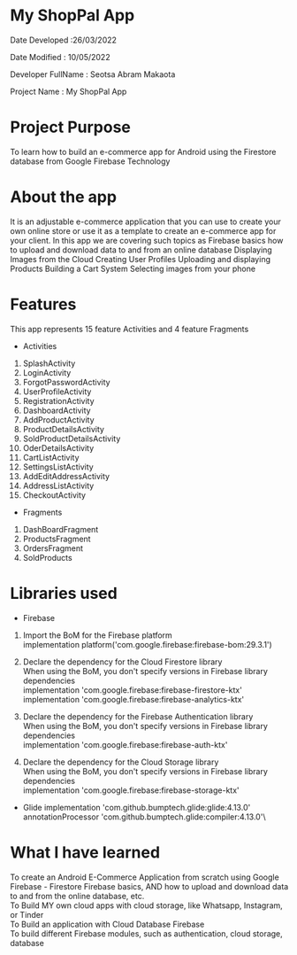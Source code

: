 # My ShopPal App
Date Developed      :26/03/2022

Date Modified       : 10/05/2022

Developer FullName  : Seotsa Abram Makaota

Project Name        : My ShopPal App

# Project Purpose
To learn how to build an e-commerce app for Android using
the Firestore database from Google Firebase Technology 

# About the app
It is an adjustable e-commerce application that you can use to create your own online store or use it as a template to create an e-commerce app for your client.
In this app we are covering such topics as Firebase basics how to upload and download data to and from an online database Displaying Images from the Cloud Creating User Profiles
Uploading and displaying Products Building a Cart System Selecting images from your phone

# Features
This app represents 15 feature Activities and 4 feature Fragments

* Activities
1. SplashActivity
2. LoginActivity
3. ForgotPasswordActivity
4. UserProfileActivity
5. RegistrationActivity
6. DashboardActivity
7. AddProductActivity
8. ProductDetailsActivity
9. SoldProductDetailsActivity
10. OderDetailsActivity
11. CartListActivity
12. SettingsListActivity
13. AddEditAddressActivity
14. AddressListActivity
15. CheckoutActivity

* Fragments
1. DashBoardFragment
2. ProductsFragment
3. OrdersFragment
4. SoldProducts
             
# Libraries used
* Firebase

1. Import the BoM for the Firebase platform\
   implementation platform('com.google.firebase:firebase-bom:29.3.1')
    
2. Declare the dependency for the Cloud Firestore library\
   When using the BoM, you don't specify versions in Firebase library dependencies\
   implementation 'com.google.firebase:firebase-firestore-ktx'\
   implementation 'com.google.firebase:firebase-analytics-ktx'
    
 3. Declare the dependency for the Firebase Authentication library\
    When using the BoM, you don't specify versions in Firebase library dependencies\
    implementation 'com.google.firebase:firebase-auth-ktx'
    
 4. Declare the dependency for the Cloud Storage library\
    When using the BoM, you don't specify versions in Firebase library dependencies\
    implementation 'com.google.firebase:firebase-storage-ktx'

 * Glide
    implementation 'com.github.bumptech.glide:glide:4.13.0'\
    annotationProcessor 'com.github.bumptech.glide:compiler:4.13.0'\

# What I have learned
To create an Android E-Commerce Application from scratch using Google Firebase - Firestore Firebase basics, AND how to upload and download data to and from the online database, etc.\
To Build MY own cloud apps with cloud storage, like Whatsapp, Instagram, or Tinder\
To Build an application with Cloud Database Firebase\
To build different Firebase modules, such as authentication, cloud storage, database
